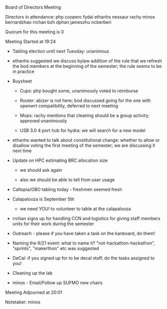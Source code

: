 Board of Directors Meeting

Directors in attendance:
php
cooperc
fydai
ethanhs
nessaur
rachy
minos
bernardzhao
rrchan
bzh
dphan
jameszhu
ncberberi

Quorum for this meeting is 0

Meeting Started at 19:24

* Tabling election until next Tuesday: unanimous

* ethanhs suggested we discuss bylaw addition of the rule that we refresh the bod members at the beginning of the semester; the rule seems to be in practice

* Buysheet

	* Cups: php bought some, unanimously voted to reimburse

	* Router: abizer is not here; bod discussed going for the one with openwrt compatibility, deferred to next meeting

	* Mops: rachy mentions that cleaning should be a group activity; approved unanimously

	* USB 3.0  4 port hub for hydra: we will search for a new model

* ethanhs wanted to talk about constitutional change: whether to allow or disallow voting the first meeting of the semester; we are discussing it next time

* Update on HPC estimating BRC allocation size

	* we should ask again

	* also we should be able to tell from user usage

* Caltopia/GBO tabling today - freshmen seemed fresh

* Calapalooza is September 5th

	* we need YOU! to volunteer to table at the calapalooza

* rrchan signs up for handling CCN and logistics for giving staff members units for their work during the semester

* Outreach - please if you have taken a task on the kanboard, do them!

* Naming the 9/21 event: what to name it? "not-hackathon-hackathon", "sprints", "makerthon" etc was suggested

* DeCal: if you signed up for to be decal staff, do the tasks assigned to you!

* Cleaning up the lab

* minos - Email/Follow up SUFMO new chairs

Meeting Adjourned at 20:01

Notetaker: minos
